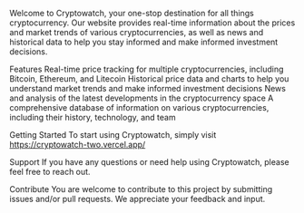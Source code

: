 Welcome to Cryptowatch, your one-stop destination for all things cryptocurrency. Our website provides real-time information about the prices and market trends of various cryptocurrencies, as well as news and historical data to help you stay informed and make informed investment decisions.

Features
Real-time price tracking for multiple cryptocurrencies, including Bitcoin, Ethereum, and Litecoin
Historical price data and charts to help you understand market trends and make informed investment decisions
News and analysis of the latest developments in the cryptocurrency space
A comprehensive database of information on various cryptocurrencies, including their history, technology, and team

Getting Started
To start using Cryptowatch, simply visit https://cryptowatch-two.vercel.app/

Support
If you have any questions or need help using Cryptowatch, please feel free to reach out.

Contribute
You are welcome to contribute to this project by submitting issues and/or pull requests. We appreciate your feedback and input.
